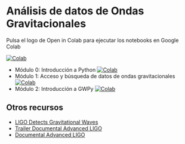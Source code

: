 # Análisis de datos de Ondas Gravitacionales

Pulsa el logo de Open in Colab para ejecutar los notebooks en Google Colab

[![Colab](https://colab.research.google.com/assets/colab-badge.svg)](https://colab.research.google.com/github/inaki-ortizdelandaluce/relatividad-general-2025/blob/main)

* Módulo 0: Introducción a Python [![Colab](https://colab.research.google.com/assets/colab-badge.svg)](https://colab.research.google.com/github/inaki-ortizdelandaluce/relatividad-general-2025/blob/main/notebooks/GR25-00-Introduccion_a_python.ipynb)
* Módulo 1: Acceso y búsqueda de datos de ondas gravitacionales [![Colab](https://colab.research.google.com/assets/colab-badge.svg)](https://colab.research.google.com/github/inaki-ortizdelandaluce/relatividad-general-2025/blob/main/notebooks/GR25-01-Busqueda_de_datos.ipynb)
* Módulo 2: Introducción a GWPy [![Colab](https://colab.research.google.com/assets/colab-badge.svg)](https://colab.research.google.com/github/inaki-ortizdelandaluce/relatividad-general-2025/blob/main/notebooks/GR25-02-Introduccion_a_GWpy.ipynb)

## Otros recursos

* [LIGO Detects Gravitational Waves](https://www.youtube.com/watch?v=B4XzLDM3Py8)
* [Trailer Documental Advanced LIGO](https://www.youtube.com/watch?v=dX4vCNi544w)
* [Documental Advanced LIGO](https://www.youtube.com/watch?v=nGZnYU6tBqI)

